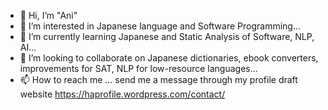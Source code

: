 - 👋 Hi, I’m "Ani"
- 👀 I’m interested in Japanese language and Software Programming...
- 🌱 I’m currently learning Japanese and Static Analysis of Software, NLP, AI...
- 💞️ I’m looking to collaborate on Japanese dictionaries, ebook converters, improvements for SAT, NLP for low-resource languages...
- 📫 How to reach me ... send me a message through my profile draft website https://haprofile.wordpress.com/contact/

<!---
ani-hovhannisyan/ani-hovhannisyan is a ✨ special ✨ repository because its `README.md` (this file) appears on your GitHub profile.
You can click the Preview link to take a look at your changes.
--->

